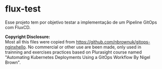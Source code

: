 # flux-test

Esse projeto tem por objetivo testar a implementação de um Pipeline GitOps com FluxCD.

**Copyright Disclosure:**  
Most all this files were copied from https://github.com/nbrownuk/gitops-nginxhello. No commercial or other use are been made, only used in trainning and exercises practices based on Plurasight course named "Automating Kubernetes Deployments Using a GitOps Workflow By Nigel Brown".

